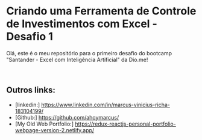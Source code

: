 # Criando uma Ferramenta de Controle de Investimentos com Excel - Desafio 1
 
Olá, este é o meu repositório para o primeiro desafio do bootcamp "Santander - Excel com Inteligência Artificial" da Dio.me! 


<br>

## Outros links:

 - [linkedin:] https://www.linkedin.com/in/marcus-vinicius-richa-183104199/
 - [Github:] https://github.com/ahoymarcus/
 - [My Old Web Portfolio:] https://redux-reactjs-personal-portfolio-webpage-version-2.netlify.app/


